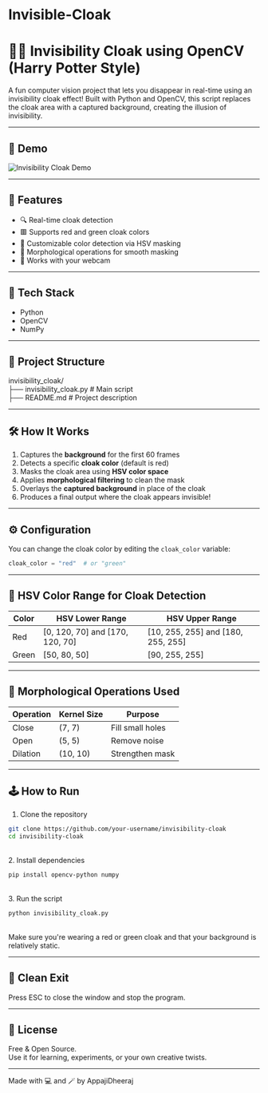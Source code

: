 # Invisible-Cloak

# 🧙‍♂️ Invisibility Cloak using OpenCV (Harry Potter Style)

A fun computer vision project that lets you disappear in real-time using an invisibility cloak effect! Built with Python and OpenCV, this script replaces the cloak area with a captured background, creating the illusion of invisibility.

---

## 🎥 Demo

![Invisibility Cloak Demo](https://user-images.githubusercontent.com/your-gif-or-image.gif)

---

## 🚀 Features

- 🔍 Real-time cloak detection
- 🟥 Supports red and green cloak colors
- 🎯 Customizable color detection via HSV masking
- 💫 Morphological operations for smooth masking
- 🎥 Works with your webcam

---

## 🧰 Tech Stack

- Python
- OpenCV
- NumPy

---

## 📁 Project Structure <br>

invisibility_cloak/ <br>
├── invisibility_cloak.py # Main script <br>
├── README.md # Project description <br>

---

## 🛠️ How It Works <br>

1. Captures the **background** for the first 60 frames <br>
2. Detects a specific **cloak color** (default is red) <br>
3. Masks the cloak area using **HSV color space** <br>
4. Applies **morphological filtering** to clean the mask <br>
5. Overlays the **captured background** in place of the cloak <br>
6. Produces a final output where the cloak appears invisible! <br>

---

## ⚙️ Configuration <br>

You can change the cloak color by editing the `cloak_color` variable: <br>

```python
cloak_color = "red"  # or "green"
```
---

## 🧪 HSV Color Range for Cloak Detection

| Color | HSV Lower Range                     | HSV Upper Range                     |
|-------|-------------------------------------|-------------------------------------|
| Red   | [0, 120, 70] and [170, 120, 70]     | [10, 255, 255] and [180, 255, 255]  |
| Green | [50, 80, 50]                        | [90, 255, 255]                      |

---

## 🧽 Morphological Operations Used

| Operation | Kernel Size | Purpose             |
|----------|-------------|---------------------|
| Close    | (7, 7)       | Fill small holes    |
| Open     | (5, 5)       | Remove noise        |
| Dilation | (10, 10)     | Strengthen mask     |

---

## 🕹️ How to Run<br>
1. Clone the repository<br>
```bash
git clone https://github.com/your-username/invisibility-cloak
cd invisibility-cloak
```
<br>
2. Install dependencies<br>

```bash
pip install opencv-python numpy
```
<br>
3. Run the script<br>

```bash
python invisibility_cloak.py
```
<br>
Make sure you're wearing a red or green cloak and that your background is relatively static.

---

## 🧹 Clean Exit<br>
Press ESC to close the window and stop the program.<br>

---

## 📜 License<br>
Free & Open Source.<br>
Use it for learning, experiments, or your own creative twists.<br>

---

Made with 💻 and 🪄 by AppajiDheeraj
